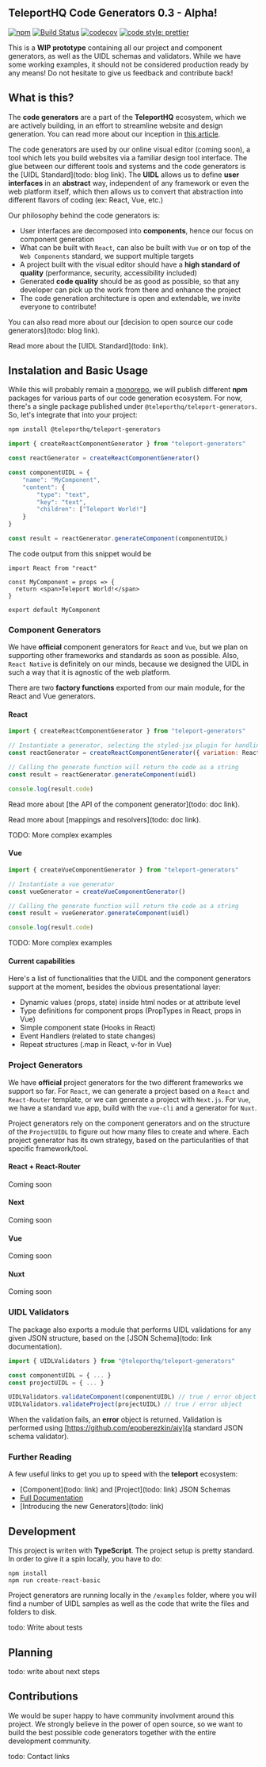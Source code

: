 ## TeleportHQ Code Generators 0.3 - Alpha!

[![npm]()]()
[![Build Status](https://travis-ci.org/teleporthq/teleport-code-generators.svg?branch=master)](https://travis-ci.org/teleporthq/teleport-code-generators)
[![codecov](https://codecov.io/gh/teleporthq/teleport-code-generators/branch/master/graph/badge.svg)](https://codecov.io/gh/teleporthq/teleport-code-generators)
[![code style: prettier](https://img.shields.io/badge/code_style-prettier-ff69b4.svg)](https://github.com/prettier/prettier)

This is a **WIP prototype** containing all our project and component generators, as well as the UIDL schemas and validators. While we have some working examples, it should not be considered production ready by any means! Do not hesitate to give us feedback and contribute back!

## What is this?
The **code generators** are a part of the **TeleportHQ** ecosystem, which we are actively building, in an effort to streamline website and design generation. You can read more about our inception in [this article](https://teleporthq.io/blog/we-believe-in-AI-powered-code-generation/).

The code generators are used by our online visual editor (coming soon), a tool which lets you build websites via a familiar design tool interface. The glue between our different tools and systems and the code generators is the [UIDL Standard](todo: blog link). The **UIDL** allows us to define **user interfaces** in an **abstract** way, independent of any framework or even the web platform itself, which then allows us to convert that abstraction into different flavors of coding (ex: React, Vue, etc.)

Our philosophy behind the code generators is:
* User interfaces are decomposed into **components**, hence our focus on component generation
* What can be built with `React`, can also be built with `Vue` or on top of the `Web Components` standard, we support multiple targets
* A project built with the visual editor should have a **high standard of quality** (performance, security, accessibility included)
* Generated **code quality** should be as good as possible, so that any developer can pick up the work from there and enhance the project
* The code generation architecture is open and extendable, we invite everyone to contribute!

You can also read more about our [decision to open source our code generators](todo: blog link).

Read more about the [UIDL Standard](todo: link).

## Instalation and Basic Usage
While this will probably remain a [monorepo](https://danluu.com/monorepo/), we will publish different **npm** packages for various parts of our code generation ecosystem. For now, there's a single package published under `@teleporthq/teleport-generators`. So, let's integrate that into your project:

```bash
npm install @teleporthq/teleport-generators
```

```javascript
import { createReactComponentGenerator } from "teleport-generators"

const reactGenerator = createReactComponentGenerator()

const componentUIDL = {
    "name": "MyComponent",
    "content": {
        "type": "text",
        "key": "text",
        "children": ["Teleport World!"]
    }
}

const result = reactGenerator.generateComponent(componentUIDL)
```

The code output from this snippet would be
```
import React from "react"

const MyComponent = props => {
  return <span>Teleport World!</span>
}

export default MyComponent
```

### Component Generators

We have **official** component generators for `React` and `Vue`, but we plan on supporting other frameworks and standards as soon as possible. Also, `React Native` is definitely on our minds, because we designed the UIDL in such a way that it is agnostic of the web platform.

There are two **factory functions** exported from our main module, for the React and Vue generators.

#### React

```javascript
import { createReactComponentGenerator } from "teleport-generators"

// Instantiate a generator, selecting the styled-jsx plugin for handling styles (other options: CSSModules, JSS, InlineStyles)
const reactGenerator = createReactComponentGenerator({ variation: ReactComponentFlavors.StyledJSX })

// Calling the generate function will return the code as a string
const result = reactGenerator.generateComponent(uidl)

console.log(result.code)
```

Read more about [the API of the component generator](todo: doc link).

Read more about [mappings and resolvers](todo: doc link).

TODO: More complex examples

#### Vue

```javascript
import { createVueComponentGenerator } from "teleport-generators"

// Instantiate a vue generator
const vueGenerator = createVueComponentGenerator()

// Calling the generate function will return the code as a string
const result = vueGenerator.generateComponent(uidl)

console.log(result.code)
```

TODO: More complex examples

#### Current capabilities
Here's a list of functionalities that the UIDL and the component generators support at the moment, besides the obvious presentational layer:
*  Dynamic values (props, state) inside html nodes or at attribute level
*  Type definitions for component props (PropTypes in React, props in Vue)
*  Simple component state (Hooks in React)
*  Event Handlers (related to state changes)
*  Repeat structures (.map in React, v-for in Vue)

### Project Generators

We have **official** project generators for the two different frameworks we support so far. For `React`, we can generate a project based on a `React` and `React-Router` template, or we can generate a project with `Next.js`. For `Vue`, we have a standard `Vue` app, build with the `vue-cli` and a generator for `Nuxt`.

Project generators rely on the component generators and on the structure of the `ProjectUIDL` to figure out how many files to create and where. Each project generator has its own strategy, based on the particularities of that specific framework/tool.

#### React + React-Router

Coming soon

#### Next

Coming soon

#### Vue

Coming soon

#### Nuxt

Coming soon

### UIDL Validators

The package also exports a module that performs UIDL validations for any given JSON structure, based on the [JSON Schema](todo: link documentation).

```javascript
import { UIDLValidators } from "@teleporthq/teleport-generators"

const componentUIDL = { ... }
const projectUIDL = { ... }

UIDLValidators.validateComponent(componentUIDL) // true / error object
UIDLValidators.validateProject(projectUIDL) // true / error object
```

When the validation fails, an **error** object is returned. Validation is performed using [https://github.com/epoberezkin/ajv](a standard JSON schema validator).


### Further Reading
A few useful links to get you up to speed with the **teleport** ecosystem:
*  [Component](todo: link) and [Project](todo: link) JSON Schemas
*  [Full Documentation](https://teleporthq.io/docs)
*  [Introducing the new Generators](todo: link)

## Development

This project is writen with **TypeScript**. The project setup is pretty standard. In order to give it a spin locally, you have to do:

```
npm install
npm run create-react-basic
```

Project generators are running locally in the `/examples` folder, where you will find a number of UIDL samples as well as the code that write the files and folders to disk.

todo: Write about tests

## Planning
todo: write about next steps

## Contributions
We would be super happy to have community involvment around this project. We strongly believe in the power of open source, so we want to build the best possible code generators together with the entire development community.

todo: Contact links

